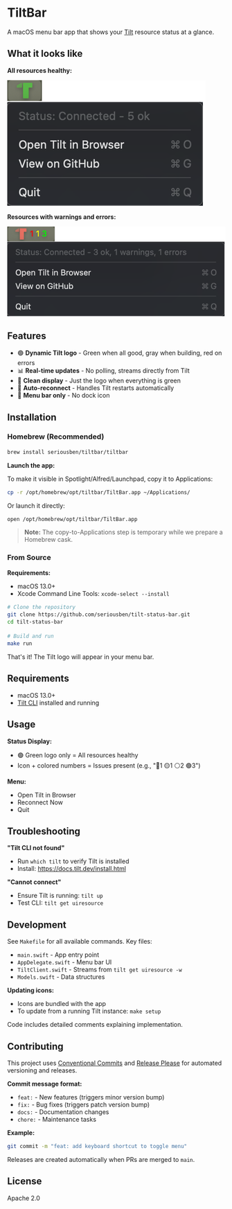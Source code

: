 # TiltBar

A macOS menu bar app that shows your [Tilt](https://tilt.dev) resource status at a glance.

## What it looks like

**All resources healthy:**

![TiltBar with all resources ok](docs/screen-success.png)

**Resources with warnings and errors:**

![TiltBar with warnings and errors](docs/screen-error.png)

## Features

- 🟢 **Dynamic Tilt logo** - Green when all good, gray when building, red on errors
- 📊 **Real-time updates** - No polling, streams directly from Tilt
- 🎯 **Clean display** - Just the logo when everything is green
- 🔄 **Auto-reconnect** - Handles Tilt restarts automatically
- 🚫 **Menu bar only** - No dock icon

## Installation

### Homebrew (Recommended)

```bash
brew install seriousben/tiltbar/tiltbar
```

**Launch the app:**

To make it visible in Spotlight/Alfred/Launchpad, copy it to Applications:
```bash
cp -r /opt/homebrew/opt/tiltbar/TiltBar.app ~/Applications/
```

Or launch it directly:
```bash
open /opt/homebrew/opt/tiltbar/TiltBar.app
```

> **Note:** The copy-to-Applications step is temporary while we prepare a Homebrew cask.

### From Source

**Requirements:**
- macOS 13.0+
- Xcode Command Line Tools: `xcode-select --install`

```bash
# Clone the repository
git clone https://github.com/seriousben/tilt-status-bar.git
cd tilt-status-bar

# Build and run
make run
```

That's it! The Tilt logo will appear in your menu bar.

## Requirements

- macOS 13.0+
- [Tilt CLI](https://docs.tilt.dev/install.html) installed and running

## Usage

**Status Display:**
- 🟢 Green logo only = All resources healthy
- Icon + colored numbers = Issues present (e.g., "🔴1 🟡1 ⚪️2 🟢3")

**Menu:**
- Open Tilt in Browser
- Reconnect Now
- Quit

## Troubleshooting

**"Tilt CLI not found"**
- Run `which tilt` to verify Tilt is installed
- Install: https://docs.tilt.dev/install.html

**"Cannot connect"**
- Ensure Tilt is running: `tilt up`
- Test CLI: `tilt get uiresource`

## Development

See `Makefile` for all available commands. Key files:
- `main.swift` - App entry point
- `AppDelegate.swift` - Menu bar UI
- `TiltClient.swift` - Streams from `tilt get uiresource -w`
- `Models.swift` - Data structures

**Updating icons:**
- Icons are bundled with the app
- To update from a running Tilt instance: `make setup`

Code includes detailed comments explaining implementation.

## Contributing

This project uses [Conventional Commits](https://www.conventionalcommits.org/) and [Release Please](https://github.com/googleapis/release-please) for automated versioning and releases.

**Commit message format:**
- `feat:` - New features (triggers minor version bump)
- `fix:` - Bug fixes (triggers patch version bump)
- `docs:` - Documentation changes
- `chore:` - Maintenance tasks

**Example:**
```bash
git commit -m "feat: add keyboard shortcut to toggle menu"
```

Releases are created automatically when PRs are merged to `main`.

## License

Apache 2.0
